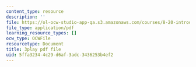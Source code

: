 ```yaml
---
content_type: resource
description: ''
file: https://ol-ocw-studio-app-qa.s3.amazonaws.com/courses/8-20-introduction-to-special-relativity-january-iap-2021/5ffa32344c29d6af3adc3436253b4ef2_aQAhRAn6ewc.pdf
file_type: application/pdf
learning_resource_types: []
ocw_type: OCWFile
resourcetype: Document
title: 3play pdf file
uid: 5ffa3234-4c29-d6af-3adc-3436253b4ef2
---
```

